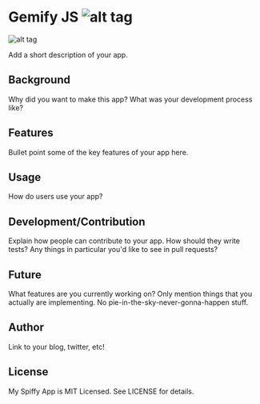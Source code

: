 # Gemify JS ![alt tag](http://i.imgur.com/uMMi1wg.png?1?6573)

![alt tag](http://i.imgur.com/dcYxs0K.png)

Add a short description of your app.

## Background

Why did you want to make this app? What was your development process
like?

## Features

Bullet point some of the key features of your app here.

## Usage

How do users use your app?

## Development/Contribution

Explain how people can contribute to your app. How should they write tests?
Any things in particular you'd like to see in pull requests?

## Future

What features are you currently working on? Only mention things that you
actually are implementing. No pie-in-the-sky-never-gonna-happen stuff.

## Author

Link to your blog, twitter, etc!

## License

My Spiffy App is MIT Licensed. See LICENSE for details.

